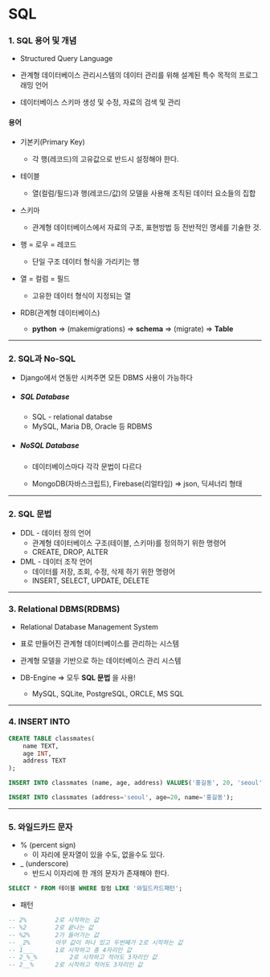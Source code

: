 # SQL

### 1. SQL 용어 및 개념

- Structured Query Language

- 관계형 데이터베이스 관리시스템의 데이터 관리를 위해 설계된 특수 목적의 프로그래밍 언어

- 데이터베이스 스키마 생성 및 수정, 자료의 검색 및 관리

#### 용어

- 기본키(Primary Key)
  - 각 행(레코드)의 고유값으로 반드시 설정해야 한다.

- 테이블
  - 열(컬럼/필드)과 행(레코드/값)의 모델을 사용해 조직된 데이터 요소들의 집합

- 스키마
  - 관계형 데이터베이스에서 자료의 구조, 표현방법 등 전반적인 명세를 기술한 것.

- 행 = 로우 = 레코드
  - 단일 구조 데이터 형식을 가리키는 행

- 열 = 컬럼 = 필드
  - 고유한 데이터 형식이 지정되는 열

- RDB(관계형 데이터베이스)
  - **python** => (makemigrations) => **schema** => (migrate) => **Table**



---



### 2. SQL과 No-SQL

- Django에서 연동만 시켜주면 모든 DBMS 사용이 가능하다

- ##### SQL Database

  - SQL - relational databse
  - MySQL, Maria DB, Oracle 등 RDBMS

- ##### NoSQL Database

  - 데이터베이스마다 각각 문법이 다르다

  - MongoDB(자바스크립트), Firebase(리얼타임) => json, 딕셔너리 형태



---



### 2. SQL 문법

- DDL - 데이터 정의 언어
  - 관계형 데이터베이스 구조(테이블, 스키마)를 정의하기 위한 명령어
  - CREATE, DROP, ALTER
- DML - 데이터 조작 언어
  - 데이터를 저장, 조회, 수정, 삭제 하기 위한 명령어
  - INSERT, SELECT, UPDATE, DELETE



---



### 3. Relational DBMS(RDBMS)

- Relational Database Management System
- 표로 만들어진 관계형 데이터베이스를 관리하는 시스템

- 관계형 모델을 기반으로 하는 데이터베이스 관리 시스템
- DB-Engine => 모두 **SQL 문법** 을 사용!
  - MySQL, SQLite, PostgreSQL, ORCLE, MS SQL



---



### 4. INSERT INTO

```sql
CREATE TABLE classmates(
	name TEXT,
	age INT,
	address TEXT
);

INSERT INTO classmates (name, age, address) VALUES('홍길동', 20, 'seoul')

INSERT INTO classmates (address='seoul', age=20, name='홍길동');
```



---



### 5. 와일드카드 문자

- % (percent sign)
  - 이 자리에 문자열이 있을 수도, 없을수도 있다.
- _ (underscore)
  - 반드시 이자리에 한 개의 문자가 존재해야 한다.

```sql
SELECT * FROM 테이블 WHERE 컬럼 LIKE '와일드카드패턴';
```

- 패턴

```sql
-- 2%        2로 시작하는 값
-- %2        2로 끝나는 값
-- %2%       2가 들어가는 값
-- _2%       아무 값이 하나 있고 두번째가 2로 시작하는 값
-- 1___      1로 시작하고 총 4자리인 값
-- 2_%_%		 2로 시작하고 적어도 3자리인 값
-- 2__%      2로 시작하고 적어도 3자리인 값
```


